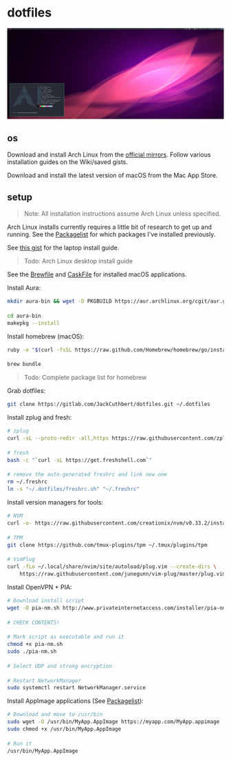# dotfiles

![arch linux preview](preview.png)

## os

Download and install Arch Linux from the [official mirrors](https://www.archlinux.org/download/). Follow various installation guides on the Wiki/saved gists.

Download and install the latest version of macOS from the Mac App Store.

## setup

> Note: All installation instructions assume Arch Linux unless specified.

Arch Linux installs currently requires a little bit of research to get up and running. See the [Packagelist](./Packagelist) for which packages I've installed previously.

See [this gist](https://gist.github.com/njam/85ab2771b40ccc7ddcef878eb82a0fe9) for the laptop install guide.

> Todo: Arch Linux desktop install guide

See the [Brewfile](./Brewfile) and [CaskFile](./Caskfile) for installed macOS applications.

Install Aura:

```bash
mkdir aura-bin && wget -O PKGBUILD https://aur.archlinux.org/cgit/aur.git/plain/PKGBUILD?h=aura-bin

cd aura-bin
makepkg --install
```

Install homebrew (macOS):

```bash
ruby -e "$(curl -fsSL https://raw.github.com/Homebrew/homebrew/go/install)" > /tmp/homebrew-install.log`

brew bundle
```

> Todo: Complete package list for homebrew

Grab dotfiles:

```bash
git clone https://gitlab.com/JackCuthbert/dotfiles.git ~/.dotfiles
```

Install zplug and fresh:

```bash
# zplug
curl -sL --proto-redir -all,https https://raw.githubusercontent.com/zplug/installer/master/installer.zsh | zsh

# fresh
bash -c "`curl -sL https://get.freshshell.com`"

# remove the auto-generated freshrc and link new one
rm ~/.freshrc
ln -s "~/.dotfiles/freshrc.sh" "~/.freshrc"
```

Install version managers for tools:

```bash
# NVM
curl -o- https://raw.githubusercontent.com/creationix/nvm/v0.33.2/install.sh | bash`

# TPM
git clone https://github.com/tmux-plugins/tpm ~/.tmux/plugins/tpm

# VimPlug
curl -fLo ~/.local/share/nvim/site/autoload/plug.vim --create-dirs \
    https://raw.githubusercontent.com/junegunn/vim-plug/master/plug.vim
```

Install OpenVPN + PIA:

```bash
# Download install script
wget -O pia-nm.sh http://www.privateinternetaccess.com/installer/pia-nm.sh

# CHECK CONTENTS!

# Mark script as executable and run it
chmod +x pia-nm.sh
sudo ./pia-nm.sh

# Select UDP and strong encryption

# Restart NetworkManager
sudo systemctl restart NetworkManager.service
```

Install AppImage applications (See [Packagelist](./Packagelist)):

```bash
# Download and move to /usr/bin
sudo wget -O /usr/bin/MyApp.AppImage https://myapp.com/MyApp.appimage
sudo chmod +x /usr/bin/MyApp.AppImage

# Run it
/usr/bin/MyApp.AppImage
```

